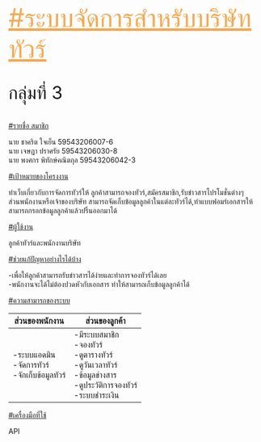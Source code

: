 <html>
    <head>
        <link rel="stylesheet" href="https://stackpath.bootstrapcdn.com/bootstrap/4.1.3/css/bootstrap.min.css" integrity="sha384-MCw98/SFnGE8fJT3GXwEOngsV7Zt27NXFoaoApmYm81iuXoPkFOJwJ8ERdknLPMO" crossorigin="anonymous">
        <u style="color: rgba(247, 147, 34, 0.801); font-size: 50px;">
           #ระบบจัดการสำหรับบริษัททัวร์ 
        </u>
    </head>
    <body>
        <p style="font-size :35px">กลุ่มที่ 3</p>
        <u>#รายชื่อ สมาชิก</u>
        <p> นาย ชาคริต ใจเย็น 59543206007-6 <br>
            นาย เจษฏา ปราศรัย 59543206030-8 <br>
            นาย พงศกร พิทักษ์คณิตกุล 59543206042-3 <br>
        </p>
        <u>#เป้าหมายของโครงงาน</u>
        <p> ทำเว็บเกี่ยวกับการจัดการทัวร์ให้ ลูกค้าสามารถจองทัวร์,สมัครสมาชิก,รับข่าวสารโปรโมชั่นต่างๆ <br>
            ส่วนพนักงานหรือเจ้าของบริษัท สามารถจัดเก็บข้อมูลลูกค้าในแต่ละทัวร์ได้,ทำแบบฟอมร์เอกสารให้สามารถกรอกข้อมูลลูกค้าแล้วปริ้นออกมาได้ 
        </p>
        <u>#ผู้ใช้งาน</u>
        <p>ลูกค้าทัวร์และพนักงานบริษัท</p>
        <u>#ช่วยแก้ปัญหาอย่างไรได้บ้าง</u>
        <p>-เพื่อให้ลูกค้าสามารถรับข่าวสารได้ง่ายและทำการจองทัวร์ได้เลย <br>
            -พนักงานจะได้ไม่ต้องปวดหัวกับเอกสาร ทำให้สามารถเก็บข้อมูลลูกค้าได้
        </p>
        <u>#ความสามารถของระบบ</u>
        <table class="table table-Success">
                <thead>
                  <tr>
                    <th scope="col">ส่วนของพนักงาน</th>
                    <th scope="col">ส่วนของลูกค้า</th>
                  </tr>
                </thead>
                <tbody>
                  <tr>
                    <td>-ระบบแอดมิน<br>-จัดการทัวร์<br>-จักเก็บข้อมูลทัวร์<br></td>
                    <td>-มีระบบสมาชิก<br>-จองทัวร์<br>-ดูตารางทัวร์<br>-ดูวันเวลาทัวร์<br>-ข้อมูลข่างสาร<br>-ดูประวัติการจองทัวร์<br>-ระบบชำระเงิน</td>
                </tbody>
              </table>
        <u>#เครื่องมือที่ใช้</u>
        <p>API</p>
    </body>
</html>
